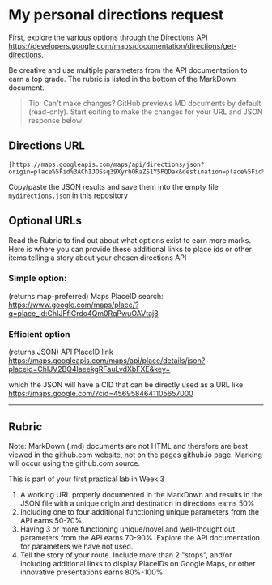 # My personal directions request

First, explore the various options through the Directions API https://developers.google.com/maps/documentation/directions/get-directions. 

Be creative and use multiple parameters from the API documentation to earn a top grade. The rubric is listed in the bottom of the MarkDown document. 

> Tip: Can't make changes? GitHub previews MD documents by default (read-only). Start editing to make the changes for your URL and JSON response below

## Directions URL

```
[https://maps.googleapis.com/maps/api/directions/json?origin=place%5Fid%3AChIJOSsq39XyrhQRaZS1Y5PQDak&destination=place%5Fid%3AChIJm4kAdXLlrhQRHK3cqdi6dMo&alternatives=true&avoid=highways&waypoints=optimize%3Atrue%7Cplace%5Fid%3AChIJTeUsWMLzrhQRoy3Ax6oRnsU%7Cplace%5Fid%3AChIJ6wNYJJLzrhQRCT22FWo9r7I%7Cplace%5Fid%3AChIJAxQo7BvwrhQReY7QmH7AmkI%7Cplace%5Fid%3AChIJ%5FYoYfv%5FwrhQRho5ROLhtn%2D4&key=AIzaSyCM%2DWWHYHIKY%2Ddo4kquMy9Z4wQaQx51AuE]
```

Copy/paste the JSON results and save them into the empty file ```mydirections.json``` in this repository

## Optional URLs

Read the Rubric to find out about what options exist to earn more marks. Here is where you can provide these additional links to place ids or other items telling a story about your chosen directions API

### Simple option:

(returns map-preferred) Maps PlaceID search: https://www.google.com/maps/place/?q=place_id:ChIJFfiCrdo4Qm0RqPwuOAVtaj8
### Efficient option

(returns JSON) API PlaceID link https://maps.googleapis.com/maps/api/place/details/json?placeid=ChIJV2BQ4laeekgRFauLvdXbFXE&key=<INSERTKEY>

  which the JSON will have a CID that can be directly used as a URL like https://maps.google.com/?cid=4569584641105657000


____
## Rubric

Note: MarkDown (.md) documents are not HTML and therefore are best viewed in the github.com website, not on the pages github.io page. Marking will occur using the github.com source. 

This is part of your first practical lab in Week 3 

1. A working URL properly documented in the MarkDown and results in the JSON file with a unique origin and destination in directions earns 50%
2. Including one to four additional functioning unique parameters from the API earns 50-70%
3. Having 3 or more functioning unique/novel and well-thought out parameters from the API earns 70-90%. Explore the API documentation for parameters we have not used.
4. Tell the story of your route. Include more than 2 "stops", and/or including additional links to display PlaceIDs on Google Maps, or other innovative presentations earns 80%-100%. 
